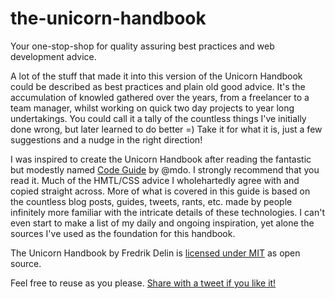 # the-unicorn-handbook
Your one-stop-shop for quality assuring best practices and web development advice.

 A lot of the stuff that made it into this version of the Unicorn Handbook could be described as best practices and plain old good advice. It's the accumulation of knowled gathered over the years, from a freelancer to a team manager, whilst working on quick two day projects to year long undertakings. You could call it a tally of the countless things I've initially done wrong, but later learned to do better =) Take it for what it is, just a few suggestions and a nudge in the right direction!

I was inspired to create the Unicorn Handbook after reading the fantastic but modestly named <a href="https://github.com/mdo/code-guide" taget="_blank">Code Guide</a> by @mdo. I strongly recommend that you read it. Much of the HMTL/CSS advice I wholehartedly agree with and copied straight across. More of what is covered in this guide is based on the countless blog posts, guides, tweets, rants, etc. made by people infinitely more familiar with the intricate details of these technologies. I can't even start to make a list of my daily and ongoing inspiration, yet alone the sources I've used as the foundation for this handbook. 

The Unicorn Handbook by Fredrik Delin is <a rel="license" href="LICENSE.txt" target="_blank">licensed under MIT</a> as open source. 

Feel free to reuse as you please. <a href="https://twitter.com/home?status=Impressed%20by%20the%20Unicorn%20Handbook%20-%20Quality%20web%20development%20advice%20from%20@fdelin%20for%20web%20designers%20and%20unicorns%20to%20be!%20http://fdelin.github.io/the-unicorn-handbook" target="_blank">Share with a tweet if you like it!</a>

